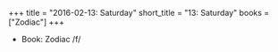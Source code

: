 +++
title = "2016-02-13: Saturday"
short_title = "13: Saturday"
books = ["Zodiac"]
+++


* Book: Zodiac /f/
